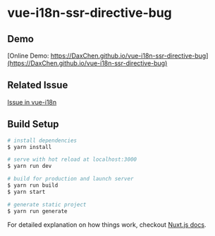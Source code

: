 # vue-i18n-ssr-directive-bug

## Demo

[Online Demo: https://DaxChen.github.io/vue-i18n-ssr-directive-bug](https://DaxChen.github.io/vue-i18n-ssr-directive-bug)

## Related Issue

[Issue in vue-i18n]()

## Build Setup

``` bash
# install dependencies
$ yarn install

# serve with hot reload at localhost:3000
$ yarn run dev

# build for production and launch server
$ yarn run build
$ yarn start

# generate static project
$ yarn run generate
```

For detailed explanation on how things work, checkout [Nuxt.js docs](https://nuxtjs.org).
